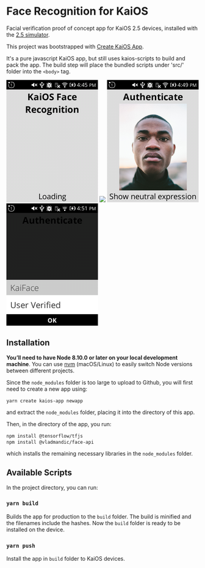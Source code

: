 # Face Recognition for KaiOS

Facial verification proof of concept app for KaiOS 2.5 devices, installed with the [2.5 simulator](https://developer.kaiostech.com/docs/getting-started/env-setup/simulator).

This project was bootstrapped with [Create KaiOS App](https://github.com/jzhangs/create-kaios-app).

It's a pure javascript KaiOS app, but still uses kaios-scripts to build and pack the app. The build step will place the bundled scripts under 'src/' folder into the `<body>` tag.

![](./docs/demo-screenshot-open.png)
![](./docs/demo-screenshot-enrol.png)
![](./docs/demo-screenshot-auth.png)
![](./docs/demo-screenshot-verified.png)

## Installation

**You’ll need to have Node 8.10.0 or later on your local development machine**. You can use [nvm](https://github.com/creationix/nvm#installation) (macOS/Linux) to easily switch Node versions between different projects.

Since the `node_modules` folder is too large to upload to Github, you will first need to create a new app using:

```
yarn create kaios-app newapp
```
and extract the `node_modules` folder, placing it into the directory of this app.

Then, in the directory of the app, you run:
```
npm install @tensorflow/tfjs
npm install @vladmandic/face-api
```
which installs the remaining necessary libraries in the `node_modules` folder.

## Available Scripts

In the project directory, you can run:

### `yarn build`

Builds the app for production to the `build` folder. The build is minified and the filenames include the hashes. Now the `build` folder is ready to be installed on the device.

### `yarn push`

Install the app in `build` folder to KaiOS devices.
